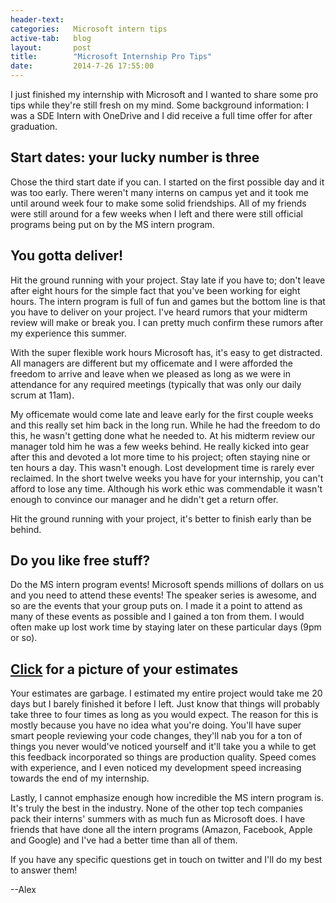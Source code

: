 ```yaml
---
header-text:
categories:   Microsoft intern tips
active-tab:   blog
layout:       post
title:        "Microsoft Internship Pro Tips"
date:         2014-7-26 17:55:00
---
```


I just finished my internship with Microsoft and I wanted to share some pro tips while they're still fresh on my mind. Some background information: I was a SDE Intern with OneDrive and I did receive a full time offer for after graduation.

## Start dates: your lucky number is three
Chose the third start date if you can. I started on the first possible day and it was too early. There weren't many interns on campus yet and it took me until around week four to make some solid friendships. All of my friends were still around for a few weeks when I left and there were still official programs being put on by the MS intern program.

## You gotta deliver!
Hit the ground running with your project. Stay late if you have to; don't leave after eight hours for the simple fact that you've been working for eight hours. The intern program is full of fun and games but the bottom line is that you have to deliver on your project. I've heard rumors that your midterm review will make or break you. I can pretty much confirm these rumors after my experience this summer.

With the super flexible work hours Microsoft has, it's easy to get distracted. All managers are different but my officemate and I were afforded the freedom to arrive and leave when we pleased as long as we were in attendance for any required meetings (typically that was only our daily scrum at 11am).

My officemate would come late and leave early for the first couple weeks and this really set him back in the long run. While he had the freedom to do this, he wasn't getting done what he needed to. At his midterm review our manager told him he was a few weeks behind. He really kicked into gear after this and devoted a lot more time to his project;  often staying nine or ten hours a day. This wasn't enough. Lost development time is rarely ever reclaimed. In the short twelve weeks you have for your internship, you can't afford to lose any time. Although his work ethic was commendable it wasn't enough to convince our manager and he didn't get a return offer.

Hit the ground running with your project, it's better to finish early than be behind.

## Do you like free stuff?
Do the MS intern program events! Microsoft spends millions of dollars on us and you need to attend these events! The speaker series is awesome, and so are the events that your group puts on. I made it a point to attend as many of these events as possible and I gained a ton from them. I would often make up lost work time by staying later on these particular days (9pm or so).

## [Click](http://www.bing.com/images/search?q=garbage) for a picture of your estimates
Your estimates are garbage. I estimated my entire project would take me 20 days but I barely finished it before I left. Just know that things will probably take three to four times as long as you would expect. The reason for this is mostly because you have no idea what you're doing. You'll have super smart people reviewing your code changes, they'll nab you for a ton of things you never would've noticed yourself and it'll take you a while to get this feedback incorporated so things are production quality. Speed comes with experience, and I even noticed my development speed increasing towards the end of my internship.

Lastly, I cannot emphasize enough how incredible the MS intern program is. It's truly the best in the industry. None of the other top tech companies pack their interns' summers with as much fun as Microsoft does. I have friends that have done all the intern programs (Amazon, Facebook, Apple and Google) and I've had a better time than all of them.

If you have any specific questions get in touch on twitter and I'll do my best to answer them!

--Alex
